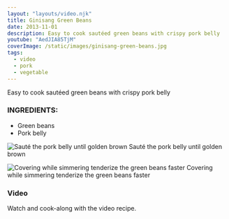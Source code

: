 ```yaml
---
layout: "layouts/video.njk"
title: Ginisang Green Beans
date: 2013-11-01
description: Easy to cook sautéed green beans with crispy pork belly
youtube: "AedJIA85TjM"
coverImage: /static/images/ginisang-green-beans.jpg
tags:
  - video
  - pork
  - vegetable
---
```


Easy to cook sautéed green beans with crispy pork belly

### INGREDIENTS:
* Green beans
* Pork belly

![Sauté the pork belly until golden brown](/static/images/golder-brown-pork-belly.jpg?nf_resize=fit&w=960)
Sauté the pork belly until golden brown

![Covering while simmering tenderize the green beans faster](/static/images/cooking-green-beans.jpg?nf_resize=fit&w=960)
Covering while simmering tenderize the green beans faster

### Video
Watch and cook-along with the video recipe.

